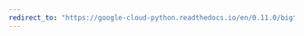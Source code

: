```yaml
---
redirect_to: "https://google-cloud-python.readthedocs.io/en/0.11.0/bigtable-client-intro.html"
---
```

